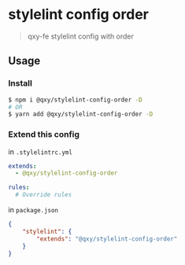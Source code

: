 # stylelint config order

> qxy-fe stylelint config with order

## Usage

### Install

```bash
$ npm i @qxy/stylelint-config-order -D
# OR
$ yarn add @qxy/stylelint-config-order -D
```

### Extend this config

in `.stylelintrc.yml`

```yml
extends:
  - @qxy/stylelint-config-order

rules:
  # Override rules
```

in `package.json`

```json
{
    "stylelint": {
        "extends": "@qxy/stylelint-config-order"
    }
}
```
